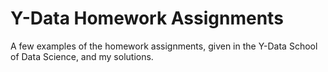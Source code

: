 # Y-Data Homework Assignments

A few examples of the homework assignments, given in the Y-Data School of Data Science, and my solutions.
